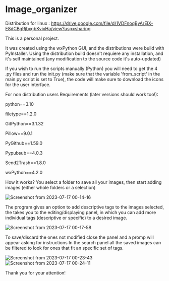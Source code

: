 # Image_organizer

Distribution for linux : https://drive.google.com/file/d/1VDFnoqByArElX-E8dCBgRjbxgbKvixHa/view?usp=sharing

This is a personal project.

It was created using the wxPython GUI, and the distributions were build with PyInstaller.
Using the distribution build doesn't requiere any installation, and it's self maintained (any modification to the source code it's auto-updated)

If you wish to run the scripts manually (Python) you will need to get the 4 .py files and run the init.py (make sure that the variable 'from_script' in the main.py script is set to True), the code will make sure to download the icons for the user interface.

For non distribution users
Requirements (later versions should work too!):

python==3.10

filetype==1.2.0

GitPython==3.1.32

Pillow==9.0.1

PyGithub==1.59.0

Pypubsub==4.0.3

Send2Trash==1.8.0

wxPython==4.2.0

How it works?
You select a folder to save all your images, then start adding images (either whole folders or a selection)

![Screenshot from 2023-07-17 00-14-16](https://github.com/Camilo685/image_organizer/assets/46032121/c93a7c4a-12fa-4491-ad67-6ef88dc7cad7)

The program gives an option to add descriptive tags to the images selected, the takes you to the editing/displaying panel, in which you can add more individual tags (descriptive or specific) to a desired image.

![Screenshot from 2023-07-17 00-17-58](https://github.com/Camilo685/image_organizer/assets/46032121/588021a1-16bb-47ff-813c-4fddd008da39)

To save/discard the ones not modified close the panel and a promp will appear asking for instructions
In the search panel all the saved images can be filtered to look for ones that fit an specific set of tags.

![Screenshot from 2023-07-17 00-23-43](https://github.com/Camilo685/image_organizer/assets/46032121/977628a6-d647-4137-a334-f30abce30a69)
![Screenshot from 2023-07-17 00-24-11](https://github.com/Camilo685/image_organizer/assets/46032121/e2b536ac-7899-4152-8724-8ee6b501b0d5)

Thank you for your attention!
